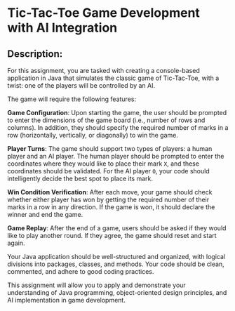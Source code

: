 # Tic-Tac-Toe Game Development with AI Integration

## Description:

For this assignment, you are tasked with creating a console-based application in Java that simulates the classic game of Tic-Tac-Toe, with a twist: one of the players will be controlled by an AI.

The game will require the following features:

__Game Configuration__: Upon starting the game, the user should be prompted to enter the dimensions of the game board (i.e., number of rows and columns). In addition, they should specify the required number of marks in a row (horizontally, vertically, or diagonally) to win the game.

__Player Turns__: The game should support two types of players: a human player and an AI player. The human player should be prompted to enter the coordinates where they would like to place their mark `X`, and these coordinates should be validated. For the AI player `O`, your code should intelligently decide the best spot to place its mark.

__Win Condition Verification__: After each move, your game should check whether either player has won by getting the required number of their marks in a row in any direction. If the game is won, it should declare the winner and end the game.

__Game Replay__: After the end of a game, users should be asked if they would like to play another round. If they agree, the game should reset and start again.

Your Java application should be well-structured and organized, with logical divisions into packages, classes, and methods. Your code should be clean, commented, and adhere to good coding practices.

This assignment will allow you to apply and demonstrate your understanding of Java programming, object-oriented design principles, and AI implementation in game development.

